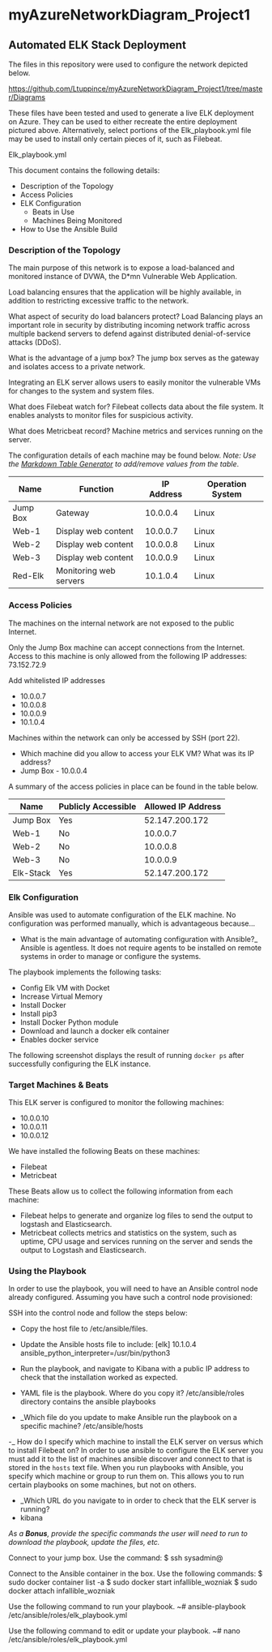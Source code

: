 # myAzureNetworkDiagram_Project1
## Automated ELK Stack Deployment

The files in this repository were used to configure the network depicted below.

https://github.com/Ltuppince/myAzureNetworkDiagram_Project1/tree/master/Diagrams

These files have been tested and used to generate a live ELK deployment on Azure. They can be used to either recreate the entire deployment pictured above. Alternatively, select portions of the Elk_playbook.yml file may be used to install only certain pieces of it, such as Filebeat.

Elk_playbook.yml

This document contains the following details:
- Description of the Topology
- Access Policies
- ELK Configuration
  - Beats in Use
  - Machines Being Monitored
- How to Use the Ansible Build


### Description of the Topology

The main purpose of this network is to expose a load-balanced and monitored instance of DVWA, the D*mn Vulnerable Web Application.

Load balancing ensures that the application will be highly available, in addition to restricting excessive traffic to the network.

What aspect of security do load balancers protect?
Load Balancing plays an important role in security by distributing incoming network traffic across multiple backend servers to defend against distributed denial-of-service attacks (DDoS). 

What is the advantage of a jump box?
The jump box serves as the gateway and isolates access to a private network.

Integrating an ELK server allows users to easily monitor the vulnerable VMs for changes to the system and system files.

What does Filebeat watch for?
Filebeat collects data about the file system.  It enables analysts to monitor files for suspicious activity.

What does Metricbeat record?
Machine metrics and services running on the server.

The configuration details of each machine may be found below.
_Note: Use the [Markdown Table Generator](http://www.tablesgenerator.com/markdown_tables) to add/remove values from the table_.

| Name     | Function               | IP Address | Operation System |
|----------|------------------------|------------|------------------|
| Jump Box | Gateway                | 10.0.0.4   | Linux            |
| Web-1    | Display web content    | 10.0.0.7   | Linux            |
| Web-2    | Display web content    | 10.0.0.8   | Linux            |
| Web-3    | Display web content    | 10.0.0.9   | Linux            |
| Red-Elk  | Monitoring web servers | 10.1.0.4   | Linux            |

### Access Policies

The machines on the internal network are not exposed to the public Internet. 

Only the Jump Box machine can accept connections from the Internet. Access to this machine is only allowed from the following IP addresses: 73.152.72.9

 Add whitelisted IP addresses
- 10.0.0.7 
- 10.0.0.8
- 10.0.0.9
- 10.1.0.4  

Machines within the network can only be accessed by SSH (port 22).
- Which machine did you allow to access your ELK VM? What was its IP address?
- Jump Box - 10.0.0.4

A summary of the access policies in place can be found in the table below.

| Name      | Publicly Accessible | Allowed IP Address |
|-----------|---------------------|--------------------|
| Jump Box  | Yes                 | 52.147.200.172     |
| Web-1     | No                  | 10.0.0.7           |
| Web-2     | No                  | 10.0.0.8           |
| Web-3     | No                  | 10.0.0.9           |
| Elk-Stack | Yes                 | 52.147.200.172     |

### Elk Configuration

Ansible was used to automate configuration of the ELK machine. No configuration was performed manually, which is advantageous because...
- What is the main advantage of automating configuration with Ansible?_
Ansible is agentless. It does not require agents to be installed on remote systems in order to manage or configure the systems.  

The playbook implements the following tasks:
- Config Elk VM with Docket
- Increase Virtual Memory
- Install Docker
- Install pip3
- Install Docker Python module
- Download and launch a docker elk container
- Enables docker service

The following screenshot displays the result of running `docker ps` after successfully configuring the ELK instance.


### Target Machines & Beats
This ELK server is configured to monitor the following machines:
- 10.0.0.10
- 10.0.0.11
- 10.0.0.12

We have installed the following Beats on these machines:
- Filebeat
- Metricbeat

These Beats allow us to collect the following information from each machine:
- Filebeat helps to generate and organize log files to send the output to logstash and Elasticsearch.
- Metricbeat  collects metrics and statistics on the system, such as uptime, CPU usage and services running on the server and sends the output to Logstash and Elasticsearch.

### Using the Playbook
In order to use the playbook, you will need to have an Ansible control node already configured. Assuming you have such a control node provisioned: 

SSH into the control node and follow the steps below:
- Copy the host file to /etc/ansible/files.
- Update the Ansible hosts file to include:
[elk]
10.1.0.4 ansible_python_interpreter=/usr/bin/python3

- Run the playbook, and navigate to Kibana with a public IP address to check that the installation worked as expected.


- YAML file is the playbook.  Where do you copy it? /etc/ansible/roles directory contains the ansible playbooks

- _Which file do you update to make Ansible run the playbook on a specific machine?
/etc/ansible/hosts

-_ How do I specify which machine to install the ELK server on versus which to install Filebeat on?
In order to use ansible to configure the ELK server you must add it to the list of machines ansible discover and connect to that is stored in the `hosts` text file.  When you run playbooks with Ansible, you specify which machine or group to run them on. This allows you to run certain playbooks on some machines, but not on others.

- _Which URL do you navigate to in order to check that the ELK server is running?
- kibana

_As a **Bonus**, provide the specific commands the user will need to run to download the playbook, update the files, etc._

Connect to your jump box.
Use the command: 
$ ssh sysadmin@<jump box external IP>

Connect to the Ansible container in the box.
Use the following commands:
$ sudo docker container list -a
$ sudo docker start infallible_wozniak
$ sudo docker attach infallible_wozniak

Use the following command to run your playbook.
	~# ansible-playbook  /etc/ansible/roles/elk_playbook.yml

Use the following command to edit or update your playbook.
~# nano /etc/ansible/roles/elk_playbook.yml

